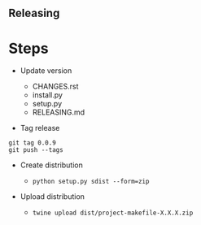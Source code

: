 ## Releasing

# Steps

- Update version 

  - CHANGES.rst
  - install.py
  - setup.py
  - RELEASING.md

- Tag release

```
git tag 0.0.9
git push --tags
```

- Create distribution

  - `python setup.py sdist --form=zip`

- Upload distribution

  - `twine upload dist/project-makefile-X.X.X.zip`
